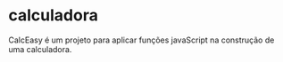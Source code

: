 # calculadora
CalcEasy é um projeto para aplicar funções javaScript na construção de uma calculadora.
